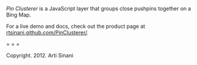*Pin Clusterer* is a JavaScript layer that groups close pushpins together on a Bing Map.

For a live demo and docs, check out the product page at [rtsinani.github.com/PinClusterer/](http://rtsinani.github.com/PinClusterer/).


= = =

Copyright. 2012. Arti Sinani